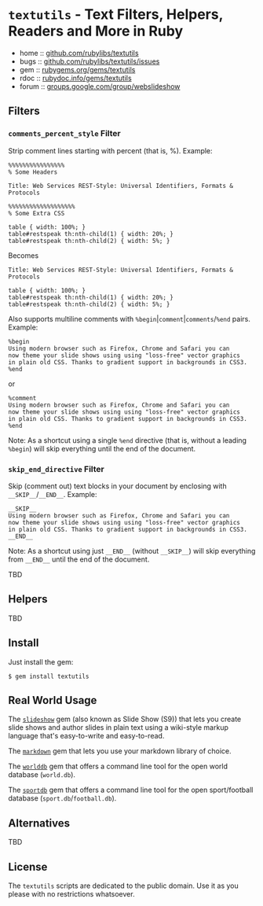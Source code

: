 # `textutils` - Text Filters, Helpers, Readers and More in Ruby

* home  :: [github.com/rubylibs/textutils](https://github.com/rubylibs/textutils)
* bugs  :: [github.com/rubylibs/textutils/issues](https://github.com/rubylibs/textutils/issues)
* gem   :: [rubygems.org/gems/textutils](https://rubygems.org/gems/textutils)
* rdoc  :: [rubydoc.info/gems/textutils](http://rubydoc.info/gems/textutils)
* forum :: [groups.google.com/group/webslideshow](https://groups.google.com/group/webslideshow)


## Filters

### `comments_percent_style` Filter

Strip comment lines starting with percent (that is, %). Example:

    %%%%%%%%%%%%%%%%
    % Some Headers
    
    Title: Web Services REST-Style: Universal Identifiers, Formats & Protocols
    
    %%%%%%%%%%%%%%%%%%%
    % Some Extra CSS
    
    table { width: 100%; }
    table#restspeak th:nth-child(1) { width: 20%; }
    table#restspeak th:nth-child(2) { width: 5%; }

Becomes

    Title: Web Services REST-Style: Universal Identifiers, Formats & Protocols
    
    table { width: 100%; }
    table#restspeak th:nth-child(1) { width: 20%; }
    table#restspeak th:nth-child(2) { width: 5%; }

Also supports multiline comments with `%begin`|`comment`|`comments`/`%end` pairs. Example:

    %begin
    Using modern browser such as Firefox, Chrome and Safari you can
    now theme your slide shows using using "loss-free" vector graphics
    in plain old CSS. Thanks to gradient support in backgrounds in CSS3.
    %end

or

    %comment
    Using modern browser such as Firefox, Chrome and Safari you can
    now theme your slide shows using using "loss-free" vector graphics
    in plain old CSS. Thanks to gradient support in backgrounds in CSS3.
    %end

Note: As a shortcut using a single `%end` directive (that is, without a leading `%begin`)
will skip everything until the end of the document.


### `skip_end_directive` Filter

Skip (comment out) text blocks in your document by
enclosing with `__SKIP__`/`__END__`. Example:

    __SKIP__
    Using modern browser such as Firefox, Chrome and Safari you can
    now theme your slide shows using using "loss-free" vector graphics
    in plain old CSS. Thanks to gradient support in backgrounds in CSS3.
    __END__

Note: As a shortcut using just `__END__` (without `__SKIP__`)
will skip everything from `__END__` until the end of the document.


TBD

## Helpers

TBD


## Install

Just install the gem:

    $ gem install textutils


## Real World Usage

The [`slideshow`](http://slideshow-s9.github.io) gem (also known as Slide Show (S9))
that lets you create slide shows
and author slides in plain text using a wiki-style markup language that's easy-to-write and easy-to-read.

The [`markdown`](https://github.com/rubylibs/markdown) gem that lets you use your markdown library
of choice.

The [`worlddb`](https://github.com/geraldb/world.db.ruby) gem that offers a command line tool for the open world database (`world.db`).

The [`sportdb`](https://github.com/geraldb/sport.db.ruby) gem that offers a command line tool for the open sport/football database (`sport.db`/`football.db`).

## Alternatives

TBD

## License

The `textutils` scripts are dedicated to the public domain.
Use it as you please with no restrictions whatsoever.
